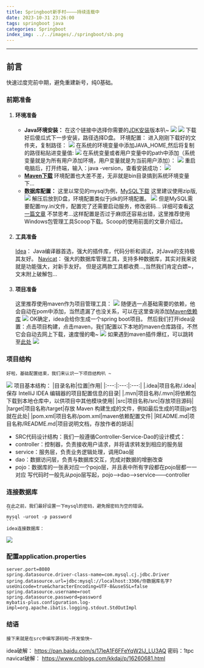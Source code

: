 ```yaml
---
title: Springboot新手村————持续连载中
date: 2023-10-31 23:26:00
tags: springboot java
categories: Springboot
index_img: ../../images/./springboot/sb.png
---
```

---
## 前言
快速过度完前中期，避免重建新号，纯0基础。
### 前期准备
1. #### 环境准备
   * **Java环境安装：**
     在这个链接中选择你需要的[JDK安装](https://www.oracle.com/cn/java/technologies/downloads/archive/)版本叭~
    ![](../../images/springboot/jdk.png)
    ![](../../images/springboot/win.png)
    下载好后傻瓜式下一步安装，路径选择D盘。
    环境配置：
    进入刚刚下载好的文件夹，复制路径：
    ![](../../images/springboot/bin1.png)
    在系统的环境变量中添加JAVA_HOME,然后将复制的路径粘贴进变量值:
    ![](../../images/springboot/2023-11-05-12-37-13.png)
    在系统变量或者用户变量中的path中添加（系统变量就是为所有用户添加环境，用户变量就是为当前用户添加）：
    ![](../../images/springboot/2023-11-05-12-41-42.png)
    重启电脑后，打开终端，输入：java -version，查看安装成功：
    ![](../../images/springboot/2023-11-05-12-45-24.png)
    * **[Maven下载](https://maven.apache.org/download.cgi)**
    环境配置也大差不差，无非就是bin目录搞到系统环境变量下...
    * **数据库配置：**
    这里以常见的mysql为例，[MySQL下载](https://dev.mysql.com/downloads/mysql/)
    这里建议使用zip版,
    ![](../../images/springboot/2023-11-05-15-58-55.png)
    解压后放到D盘，环境配置类似于jdk的环境配置。
    ![](../../images/springboot/2023-11-05-16-01-03.png)
    但是MySQL需要配置my.ini文件，配置完了还需要启动服务，修改密码...
    详细可查看[这一篇文章](https://blog.csdn.net/atu1111/article/details/105183536)
    不禁思考...这样配置是否过于麻烦还容易出错，这里推荐使用Windows包管理工具Scoop下载。Scoop的使用前面的文章介绍过。
2. #### 工具准备
   [Idea](https://www.jetbrains.com/zh-cn/idea/download)：
   Java编译器首选，强大的插件库，代码分析和调试，对Java的支持极其友好。
   [Navicat](https://navicat.com.cn/products)：
   强大的数据库管理工具，支持多种数据库，其实对我来说就是功能强大，对新手友好。
   但是这两款工具都收费...,当然我们肯定白嫖~，文末附上破解包...
3. #### 项目准备
   这里推荐使用maven作为项目管理工具：
![](../../images/springboot/sa.png)
    随便选一点基础需要的依赖，他会自动在pom中添加，当然遗漏了也没关系，可以在这里查询添加[Maven依赖库](https://mvnrepository.com/)
    ![](../../images/springboot/2023-11-05-16-32-52.png)
    OK确定，idea会给你生成一个spring boot项目。
    然后我们打开idea设置：点击项目构建，点击maven，我们配置以下本地的maven仓库路径，不然它会自动去网上下载，速度慢的嘞~
    ![](../../images/springboot/2023-11-05-16-47-45.png)
    如果遇到maven插件爆红，可以跳转至[此处](https://www.bidii.love/2023/10/14/%E8%B8%A9%E5%9D%91%E6%97%A5%E8%AE%B0/%E8%B8%A9%E5%9D%91%E6%97%A5%E8%AE%B0%EF%BC%88%E6%9C%8D%E5%95%A6%EF%BC%81%EF%BC%81%EF%BC%81%EF%BC%89/)
    ![](../../images/springboot/2023-11-05-16-58-31.png)
### 项目结构
    好啦，基础配置结束，我们来认识一下项目结构叭 ~
![](../../images/springboot/2023-11-05-17-08-08.png)
项目基本结构：
|目录名称|位置|作用|
|:---:|:---:|:---:|
|.idea|项目名称/.idea|保存 IntelliJ IDEA 编辑器的项目配置信息的目录|
|.mvn|项目名称/.mvn|将依赖包下载到本地仓库中，以供项目中其他模块使用|
|src|项目名称/src|存放项目源码|
|target|项目名称/target|存放 Maven 构建生成的文件，例如最后生成的项目jar包就在此处|
|pom.xml|项目名称/pom.xml|maven依赖配置文件|
|README.md|项目名称/README.md|项目说明文档，存放作者的胡话|

* SRC代码设计结构：我们一般遵循Controller-Service-Dao的设计模式：
* controller：控制器，负责接收用户请求，并将请求转发到相应的服务层
* service：服务层，负责业务逻辑处理，调用Dao层
* dao：数据访问层，负责与数据库交互，完成对数据的增删改查
* pojo：数据库的一张表对应一个pojo层，并且表中所有字段都在pojo层都一一对应
写代码时一般先从pojo层写起，pojo——>dao——>service——controller
### 连接数据库
    在此之前，我们最好设置一下mysql的密码，避免报密码为空的错误。
    ```
    mysql -uroot -p password
    ```
    idea连接数据库：
![](../../images/springboot/2023-11-05-17-41-15.png)
### 配置application.properties

```
server.port=8080
spring.datasource.driver-class-name=com.mysql.cj.jdbc.Driver
spring.datasource.url=jdbc:mysql://localhost:3306/你数据库名字?useUnicode=true&characterEncoding=UTF-8&useSSL=false
spring.datasource.username=root
spring.datasource.password=password
mybatis-plus.configuration.log-impl=org.apache.ibatis.logging.stdout.StdOutImpl
```
### 结语
    接下来就是在src中编写源码啦~开发愉快~
idea破解：
https://pan.baidu.com/s/17IeA1F6FFeYqW2lJ_LU3AQ  密码：1tpc
navicat破解：
https://www.cnblogs.com/kkdaj/p/16260681.html